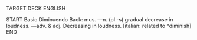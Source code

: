 TARGET DECK
ENGLISH

START
Basic
Diminuendo
Back: mus. —n. (pl -s) gradual decrease in loudness. —adv. & adj. Decreasing in loudness. [italian: related to *diminish]
END
